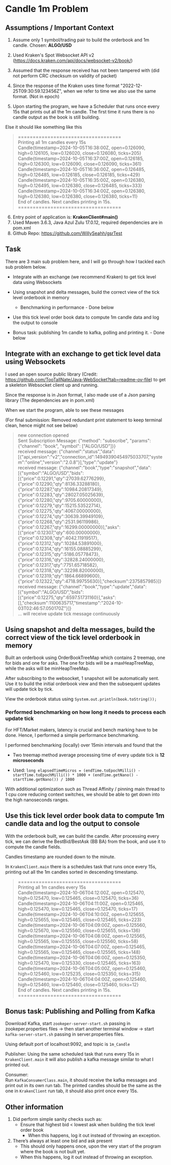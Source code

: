 # Candle 1m Problem

## Assumptions / Important Context
1. Assume only 1 symbol/trading pair to build the orderbook and 1m candle. Chosen: **ALGO/USD**
2. Used Kraken's Spot Websocket API v2 (https://docs.kraken.com/api/docs/websocket-v2/book/)
3. Assumed that the response received has not been tampered with (did not perform CRC checksum on validity of packet)
4. Since the response of the Kraken uses time format "2022-12-25T09:30:59.123456Z", when we refer to time we also use
the same format. (Not in epoch)
   
5. Upon starting the program, we have a Scheduler that runs once every 15s that prints out all the 1m candle. 
The first time it runs there is no candle output as the book is still building.
   
Else it should like something like this

> ===================================     
Printing all 1m candles every 15s       
Candle{timestamp=2024-10-05T16:38:00Z, open=0.126090, high=0.126105, low=0.126020, close=0.126080, ticks=205}              
Candle{timestamp=2024-10-05T16:37:00Z, open=0.126185, high=0.126300, low=0.126090, close=0.126090, ticks=361}       
Candle{timestamp=2024-10-05T16:36:00Z, open=0.126485, high=0.126485, low=0.126185, close=0.126185, ticks=429}       
Candle{timestamp=2024-10-05T16:35:00Z, open=0.126380, high=0.126495, low=0.126380, close=0.126485, ticks=333}       
Candle{timestamp=2024-10-05T16:34:00Z, open=0.126380, high=0.126380, low=0.126380, close=0.126380, ticks=11}        
End of candles. Next candles printing in 15s.       
===================================     

6. Entry point of application is: **KrakenClient#main()**
7. Used Maven 3.6.3, Java Azul Zulu 17.0.12, required dependencies are in pom.xml
8. Github Repo: https://github.com/WillySeahh/gsrTest 


## Task
There are 3 main sub problem here, and I will go through how I tackled each sub problem below.

- Integrate with an exchange (we recommend Kraken) to get tick level data using Websockets
  
- Using snapshot and delta messages, build the correct view of the tick level orderbook in memory
  - Benchmarking in performance - Done below
   
- Use this tick level order book data to compute 1m candle data and log the output to console
  
- Bonus task: publishing 1m candle to kafka, polling and printing it. - Done below


## Integrate with an exchange to get tick level data using Websockets
I used an open source public library (Credit: https://github.com/TooTallNate/Java-WebSocket?tab=readme-ov-file)
to get a skeleton Websocket client up and running. 

Since the response is in Json format, I also made use of a Json parsing library
(The dependencies are in pom.xml)

When we start the program, able to see these messages 

(For final submission: Removed redundant print statement to keep terminal clean, hence might not see below)

> new connection opened    
Sent Subscription Message: {"method": "subscribe", "params": {"channel": "book", "symbol": ["ALGO/USD"]}}      
received message: {"channel":"status","data":[{"api_version":"v2","connection_id":14949390454975033707,"system":"online","version":"2.0.8"}],"type":"update"}       
received message: {"channel":"book","type":"snapshot","data":[{"symbol":"ALGO/USD","bids":[{"price":0.12291,"qty":27039.62776299},{"price":0.12290,"qty":8136.33288180},{"price":0.12287,"qty":10984.20817349},{"price":0.12283,"qty":28027.05025639},{"price":0.12280,"qty":9705.60000000},{"price":0.12279,"qty":15215.53522714},{"price":0.12275,"qty":4067.00000000},{"price":0.12274,"qty":30639.39949109},{"price":0.12268,"qty":2531.96119986},{"price":0.12267,"qty":16299.00000000}],"asks":[{"price":0.12307,"qty":600.00000000},{"price":0.12308,"qty":4042.11919517},{"price":0.12312,"qty":10284.53891000},{"price":0.12314,"qty":16155.08885299},{"price":0.12315,"qty":5186.05778473},{"price":0.12316,"qty":32828.24000000},{"price":0.12317,"qty":7751.65718582},{"price":0.12318,"qty":32298.82000000},{"price":0.12319,"qty":1864.66899600},{"price":0.12322,"qty":4718.99755630}],"checksum":2375857985}]}        
received message: {"channel":"book","type":"update","data":[{"symbol":"ALGO/USD","bids":[{"price":0.12275,"qty":6597.51731160}],"asks":[],"checksum":1100635717,"timestamp":"2024-10-03T02:46:57.050170Z"}]}       
... will receive update tick message continuously      


## Using snapshot and delta messages, build the correct view of the tick level orderbook in memory
Built an orderbook using OrderBookTreeMap which contains 2 treemap, one for bids and one for asks. 
The one for bids will be a maxHeapTreeMap, while the asks will be minHeapTreeMap. 

After subscribing to the websocket, 1 snapshot will be automatically sent. Use it to build the initial orderbook view
and then the subsequent updates will update tick by tick.

View the orderbook status using `System.out.println(book.toString());`

### Performed benchmarking on how long it needs to process each update tick
For HFT/Market makers, latency is crucial and bench marking have to be done. 
Hence, I performed a simple performance benchmarking. 


I performed benchmarking (locally) over 15min intervals and found that the

- Two treemap method average processing time of every update tick is **12 microseconds** 
  
- Used: `long elapsedTimeMicros = (endTime.toEpochMilli() - startTime.toEpochMilli()) * 1000 + (endTime.getNano() - startTime.getNano()) / 1000`

With additional optimization such as Thread Affinity / pinning main thread to 1 cpu core reducing context switches, we should be able to get
down into the high nanoseconds ranges. 

## Use this tick level order book data to compute 1m candle data and log the output to console
With the orderbook built, we can build the candle. After processing every tick, we
can derive the BestBid/BestAsk (BB BA) from the book, and use it to compute the candle fields. 

Candles timestamp are rounded down to the minute. 

In `KrakenClient.main` there is a schedules task that runs once every 15s, printing out all the 1m candles sorted
in descending timestamp. 

> ===================================       
Printing all 1m candles every 15s       
Candle{timestamp=2024-10-06T04:12:00Z, open=0.125470, high=0.125470, low=0.125465, close=0.125470, ticks=36}        
Candle{timestamp=2024-10-06T04:11:00Z, open=0.125465, high=0.125470, low=0.125465, close=0.125470, ticks=17}        
Candle{timestamp=2024-10-06T04:10:00Z, open=0.125655, high=0.125655, low=0.125465, close=0.125465, ticks=223}       
Candle{timestamp=2024-10-06T04:09:00Z, open=0.125560, high=0.125670, low=0.125560, close=0.125655, ticks=136}       
Candle{timestamp=2024-10-06T04:08:00Z, open=0.125565, high=0.125565, low=0.125555, close=0.125560, ticks=58}        
Candle{timestamp=2024-10-06T04:07:00Z, open=0.125465, high=0.125565, low=0.125465, close=0.125565, ticks=148}       
Candle{timestamp=2024-10-06T04:06:00Z, open=0.125350, high=0.125470, low=0.125330, close=0.125465, ticks=163}       
Candle{timestamp=2024-10-06T04:05:00Z, open=0.125460, high=0.125460, low=0.125235, close=0.125350, ticks=315}       
Candle{timestamp=2024-10-06T04:04:00Z, open=0.125460, high=0.125460, low=0.125460, close=0.125460, ticks=12}        
End of candles. Next candles printing in 15s.       
===================================

## Bonus task: Publishing and Polling from Kafka
Download Kafka, start `zookeper-server-start.sh` passing in zookeper.properties files -> then start another terminal window 
-> start `kafka-server-start.sh` passing in server.properties files. 

Using default port of localhost:9092, and topic is `1m_Candle`

Publisher:
Using the same scheduled task that runs every 15s in `KrakenClient.main` it will also publish a kafka message
similar to what I printed out. 

Consumer:  
Run `KafkaConsumerClass.main`, it should receive the kafka messages and print out in its own run tab.
The printed candles should be the same as the one in `KrakenClient` run tab, it should also print once every 15s.

## Other information
1. Did perform simple sanity checks such as:
    - Ensure that highest bid < lowest ask when building the tick level order book
        - When this happens, log it out instead of throwing an exception.
2. There’s always at least one bid and ask present
    - This should only happens once, upon the very start of the program where the book
      is not built yet.
    - When this happens, log it out instead of throwing an exception. 
   
